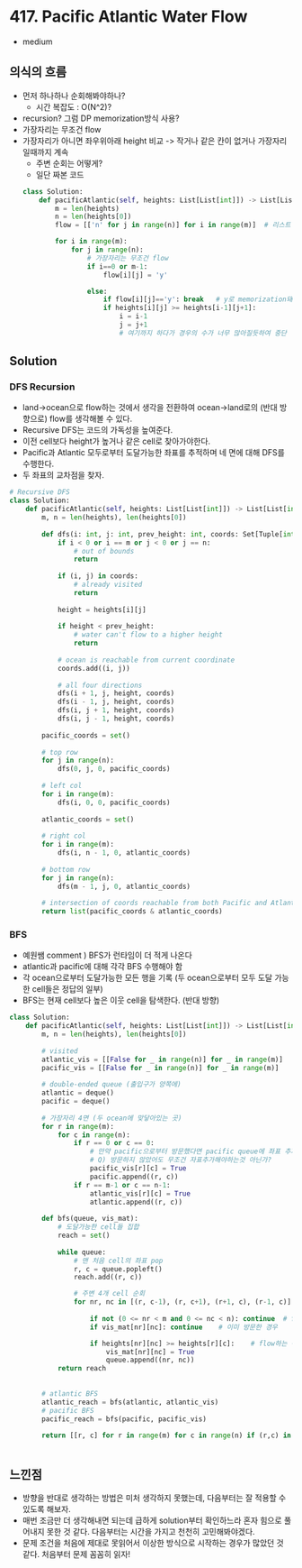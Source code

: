 # 417. Pacific Atlantic Water Flow
- medium

## 의식의 흐름
- 먼저 하나하나 순회해봐야하나?
  - 시간 복잡도 : O(N^2)?
- recursion? 그럼 DP memorization방식 사용?
- 가장자리는 무조건 flow
- 가장자리가 아니면 좌우위아래 height 비교 -> 작거나 같은 칸이 없거나 가장자리일때까지 계속
  - 주변 순회는 어떻게?
  - 일단 짜본 코드
  ```python
  class Solution:
      def pacificAtlantic(self, heights: List[List[int]]) -> List[List[int]]:
          m = len(heights)
          n = len(heights[0])
          flow = [['n' for j in range(n)] for i in range(m)]  # 리스트 초기화

          for i in range(m):
              for j in range(n):
                  # 가장자리는 무조건 flow
                  if i==0 or m-1:
                      flow[i][j] = 'y'

                  else:
                      if flow[i][j]=='y': break   # y로 memorization돼있을 때 루프 탈출
                      if heights[i][j] >= heights[i-1][j+1]:
                          i = i-1
                          j = j+1
                          # 여기까지 하다가 경우의 수가 너무 많아질듯하여 중단
  ```

## Solution

### DFS Recursion

- land->ocean으로 flow하는 것에서 생각을 전환하여 ocean->land로의 (반대 방향으로) flow를 생각해볼 수 있다.
- Recursive DFS는 코드의 가독성을 높여준다.
- 이전 cell보다 height가 높거나 같은 cell로 찾아가야한다.
- Pacific과 Atlantic 모두로부터 도달가능한 좌표를 추적하며 네 면에 대해 DFS를 수행한다.
- 두 좌표의 교차점을 찾자.


```python
# Recursive DFS
class Solution:
    def pacificAtlantic(self, heights: List[List[int]]) -> List[List[int]]:
        m, n = len(heights), len(heights[0])
        
        def dfs(i: int, j: int, prev_height: int, coords: Set[Tuple[int]]) -> None:
            if i < 0 or i == m or j < 0 or j == n:
                # out of bounds
                return
            
            if (i, j) in coords:
                # already visited
                return
            
            height = heights[i][j]
            
            if height < prev_height:
                # water can't flow to a higher height
                return
            
            # ocean is reachable from current coordinate
            coords.add((i, j))
            
            # all four directions
            dfs(i + 1, j, height, coords)
            dfs(i - 1, j, height, coords)
            dfs(i, j + 1, height, coords)
            dfs(i, j - 1, height, coords)
            
        pacific_coords = set()
        
        # top row
        for j in range(n):
            dfs(0, j, 0, pacific_coords)
        
        # left col
        for i in range(m):
            dfs(i, 0, 0, pacific_coords)
            
        atlantic_coords = set()
            
        # right col
        for i in range(m):
            dfs(i, n - 1, 0, atlantic_coords)
            
        # bottom row
        for j in range(n):
            dfs(m - 1, j, 0, atlantic_coords)
            
        # intersection of coords reachable from both Pacific and Atlantic
        return list(pacific_coords & atlantic_coords)
```

### BFS
- 예원쌤 comment ) BFS가 런타임이 더 적게 나온다
- atlantic과 pacific에 대해 각각 BFS 수행해야 함
- 각 ocean으로부터 도달가능한 모든 행을 기록 (두 ocean으로부터 모두 도달 가능한 cell들은 정답의 일부)
- BFS는 현재 cell보다 높은 이웃 cell을 탐색한다. (반대 방향)

```python
class Solution:
    def pacificAtlantic(self, heights: List[List[int]]) -> List[List[int]]:
        m, n = len(heights), len(heights[0])
        
        # visited
        atlantic_vis = [[False for _ in range(n)] for _ in range(m)]
        pacific_vis = [[False for _ in range(n)] for _ in range(m)]
        
        # double-ended queue (출입구가 양쪽에)
        atlantic = deque()
        pacific = deque()
        
        # 가장자리 4면 (두 ocean에 맞닿아있는 곳)
        for r in range(m):
            for c in range(n):
                if r == 0 or c == 0:
                    # 만약 pacific으로부터 방문했다면 pacific queue에 좌표 추가
                    # Q) 방문하지 않았어도 무조건 자표추가해야하는것 아닌가?
                    pacific_vis[r][c] = True
                    pacific.append((r, c))
                if r == m-1 or c == n-1:
                    atlantic_vis[r][c] = True
                    atlantic.append((r, c))
                    
        def bfs(queue, vis_mat):
            # 도달가능한 cell들 집합
            reach = set()
            
            while queue:
                # 맨 처음 cell의 좌표 pop
                r, c = queue.popleft()
                reach.add((r, c))

                # 주변 4개 cell 순회
                for nr, nc in [(r, c-1), (r, c+1), (r+1, c), (r-1, c)]:
                    
                    if not (0 <= nr < m and 0 <= nc < n): continue  # flow하지 않는 경우
                    if vis_mat[nr][nc]: continue    # 이미 방문한 경우

                    if heights[nr][nc] >= heights[r][c]:    # flow하는 경우
                        vis_mat[nr][nc] = True
                        queue.append((nr, nc))
            return reach
            
        
        # atlantic BFS
        atlantic_reach = bfs(atlantic, atlantic_vis)
        # pacific BFS
        pacific_reach = bfs(pacific, pacific_vis)
        
        return [[r, c] for r in range(m) for c in range(n) if (r,c) in pacific_reach and (r,c) in atlantic_reach]
            
```

## 느낀점
- 방향을 반대로 생각하는 방법은 미처 생각하지 못했는데, 다음부터는 잘 적용할 수 있도록 해보자.
- 매번 조금만 더 생각해내면 되는데 급하게 solution부터 확인하느라 혼자 힘으로 풀어내지 못한 것 같다. 다음부터는 시간을 가지고 천천히 고민해봐야겠다.
- 문제 조건을 처음에 제대로 못읽어서 이상한 방식으로 시작하는 경우가 많았던 것 같다. 처음부터 문제 꼼꼼히 읽자!
